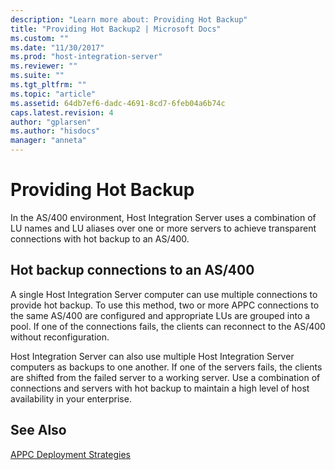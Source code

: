 ```yaml
---
description: "Learn more about: Providing Hot Backup"
title: "Providing Hot Backup2 | Microsoft Docs"
ms.custom: ""
ms.date: "11/30/2017"
ms.prod: "host-integration-server"
ms.reviewer: ""
ms.suite: ""
ms.tgt_pltfrm: ""
ms.topic: "article"
ms.assetid: 64db7ef6-dadc-4691-8cd7-6feb04a6b74c
caps.latest.revision: 4
author: "gplarsen"
ms.author: "hisdocs"
manager: "anneta"
---
```

# Providing Hot Backup
In the AS/400 environment, Host Integration Server uses a combination of LU names and LU aliases over one or more servers to achieve transparent connections with hot backup to an AS/400.  
  
## Hot backup connections to an AS/400  
 A single Host Integration Server computer can use multiple connections to provide hot backup. To use this method, two or more APPC connections to the same AS/400 are configured and appropriate LUs are grouped into a pool. If one of the connections fails, the clients can reconnect to the AS/400 without reconfiguration.  
  
 Host Integration Server can also use multiple Host Integration Server computers as backups to one another. If one of the servers fails, the clients are shifted from the failed server to a working server. Use a combination of connections and servers with hot backup to maintain a high level of host availability in your enterprise.  
  
## See Also  
 [APPC Deployment Strategies](../core/appc-deployment-strategies1.md)
